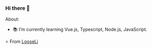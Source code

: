 ### Hi there 👋 

About: 

- :books: I’m currently learning Vue.js, Typescript, Node.js, JavaScript.

⭐️ From [LooseLi](https://github.com/LooseLi)

<!--
**LooseLi/LooseLi** is a ✨ _special_ ✨ repository because its `README.md` (this file) appears on your GitHub profile.

Here are some ideas to get you started:

![Github Stats](https://github-readme-stats.vercel.app/api?username=LooseLi&show_icons=true&theme=dark&count_private=true)

- 🔭 I’m currently working on ...
- 🌱 I’m currently learning ...
- 👯 I’m looking to collaborate on ...
- 🤔 I’m looking for help with ...
- 💬 Ask me about ...
- 📫 How to reach me: ...
- 😄 Pronouns: ...
- ⚡ Fun fact: ...
-->

